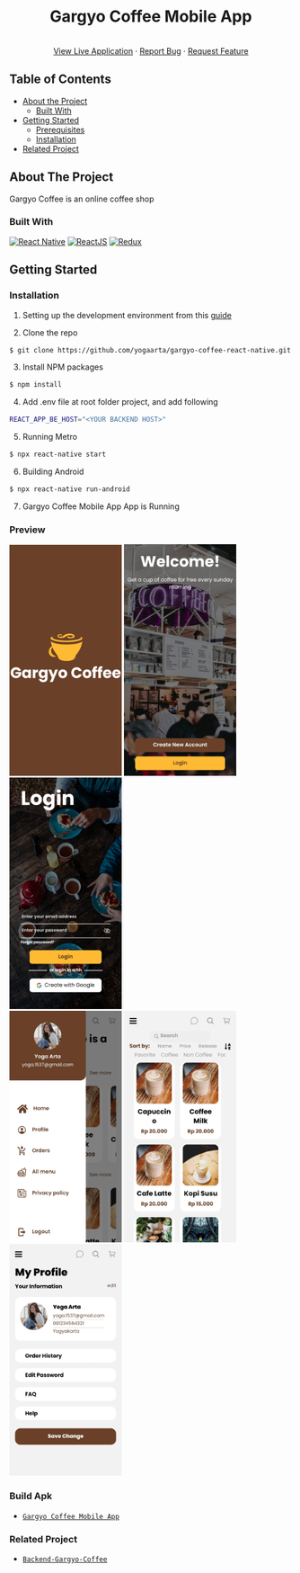 <p align="center">

  <h1 align="center">Gargyo Coffee Mobile App</h1>

  <p align="center">
    <br />
    <a href="#">View Live Application</a>
    ·
    <a href="#">Report Bug</a>
    ·
    <a href="#">Request Feature</a>
  </p>
</p>

## Table of Contents

- [About the Project](#about-the-project)
  - [Built With](#built-with)
- [Getting Started](#getting-started)
  - [Prerequisites](#prerequisites)
  - [Installation](#installation)
- [Related Project](#related-project)

## About The Project

Gargyo Coffee is an online coffee shop

### Built With

[![React Native](https://img.shields.io/badge/react_native-%2320232a.svg?style=for-the-badge&logo=react&logoColor=%2361DAFB)](https://reactnative.dev/)
[![ReactJS](https://img.shields.io/badge/React-20232A?style=for-the-badge&logo=react&logoColor=61DAFB)](https://reactjs.org/)
[![Redux](https://img.shields.io/badge/Redux-593D88?style=for-the-badge&logo=redux&logoColor=white)](https://redux.js.org/)
<br>

## Getting Started

### Installation

1. Setting up the development environment from this [guide](https://reactnative.dev/docs/environment-setup)

2. Clone the repo

```sh
$ git clone https://github.com/yogaarta/gargyo-coffee-react-native.git
```

3. Install NPM packages

```sh
$ npm install
```

4. Add .env file at root folder project, and add following

```sh
REACT_APP_BE_HOST="<YOUR BACKEND HOST>"
```


5. Running Metro

```sh
$ npx react-native start
```
6. Building Android

```sh
$ npx react-native run-android
```

7. Gargyo Coffee Mobile App App is Running

### Preview

<div style="display:flex, flex-direction: column" >

<img src="src/assets/img/splash-ss.jpeg" style="width: 200px">
<img src="src/assets/img/start-ss.jpeg" style="width: 200px">
<img src="src/assets/img/login-ss.jpeg" style="width: 200px">

<br>

<img src="src/assets/img/drawer-ss.jpeg" style="width: 200px">
<img src="src/assets/img/product-ss.jpeg" style="width: 200px">
<img src="src/assets/img/profile-ss.jpeg" style="width: 200px">

</div>

### Build Apk

- [`Gargyo Coffee Mobile App`](https://drive.google.com/drive/u/0/folders/1ji1Q0aayTOOIIaDPOHXDLsPOQ2Xw14BZ)

### Related Project

- [`Backend-Gargyo-Coffee`](https://github.com/zilgya/zilgya-server)